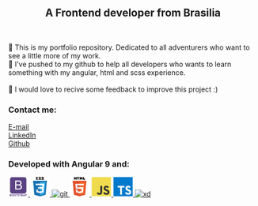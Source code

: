 <h2 align="center"> A Frontend developer from Brasilia</h2>
<br> 

💬 This is my portfolio repository. Dedicated to all adventurers who want to see a little more of my work. <br>
🤗 I've pushed to my github to help all developers who wants to learn something with my angular, html and scss experience. <br>
<br>
💙 I would love to recive some feedback to improve this project :)
<br>
<h3 align="left">Contact me:</h3>
<p align="left">
<a href="mailto:emersontorres06@gmail.com" target="blank">E-mail</a> <br>
<a href="https://www.linkedin.com/in/emerson-torres-b41332101/" target="blank">LinkedIn</a> <br>
<a href="https://github.com/EmersonTorres06" target="blank">Github</a>
</p>

<h3 align="left">Developed with Angular 9 and:</h3>
<p align="left"> <a href="https://getbootstrap.com" target="_blank"> <img src="https://raw.githubusercontent.com/devicons/devicon/master/icons/bootstrap/bootstrap-plain-wordmark.svg" alt="bootstrap" width="40" height="40"/> </a> <a href="https://www.w3schools.com/css/" target="_blank"> <img src="https://raw.githubusercontent.com/devicons/devicon/master/icons/css3/css3-original-wordmark.svg" alt="css3" width="40" height="40"/> </a> <a href="https://git-scm.com/" target="_blank"> <img src="https://www.vectorlogo.zone/logos/git-scm/git-scm-icon.svg" alt="git" width="40" height="40"/> </a> <a href="https://www.w3.org/html/" target="_blank"> <img src="https://raw.githubusercontent.com/devicons/devicon/master/icons/html5/html5-original-wordmark.svg" alt="html5" width="40" height="40"/> </a> <a href="https://developer.mozilla.org/en-US/docs/Web/JavaScript" target="_blank"> <img src="https://raw.githubusercontent.com/devicons/devicon/master/icons/javascript/javascript-original.svg" alt="javascript" width="40" height="40"/> </a> <a href="https://www.typescriptlang.org/" target="_blank"> <img src="https://raw.githubusercontent.com/devicons/devicon/master/icons/typescript/typescript-original.svg" alt="typescript" width="40" height="40"/> </a> <a href="https://www.adobe.com/products/xd.html" target="_blank"> <img src="https://cdn.worldvectorlogo.com/logos/adobe-xd.svg" alt="xd" width="40" height="40"/> </a> </p>
